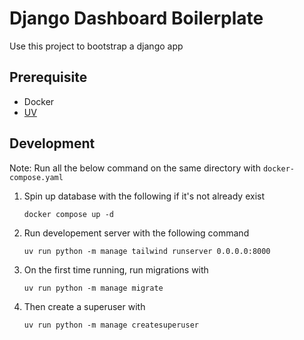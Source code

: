 # Django Dashboard Boilerplate
Use this project to bootstrap a django app

## Prerequisite
- Docker
- [UV](https://docs.astral.sh/uv/getting-started/installation/)

## Development
Note: 
Run all the below command on the same directory with `docker-compose.yaml`


1. Spin up database with the following if it's not already exist

    ```
    docker compose up -d
    ```

2. Run developement server with the following command
    ```
    uv run python -m manage tailwind runserver 0.0.0.0:8000
    ```

3. On the first time running, run migrations with
    ```
    uv run python -m manage migrate
    ```

4. Then create a superuser with
    ```
    uv run python -m manage createsuperuser
    ```
